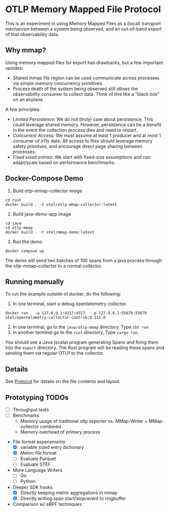 # OTLP Memory Mapped File Protocol

This is an experiment in using Memory Mapped Files as a (local) transport mechanism between a system being observed, and an out-of-band export of that observability data.

## Why mmap?

Using memory mapped files for export has drawbacks, but a few important upsides:

- Shared mmap file region can be used communicate across processes via simple memory concurrency primitives.
- Process death of the system being observed still allows the observability consumer to collect data. Think of this like a "black box" on an airplane.


A few principles:

- *Limited Persistence:* We do not (truly) care about persistence. This could leverage shared memory. However, persistence can be a benefit in the event the collection process dies and need to restart.
- *Concurrent Access:* We must assume at least 1 producer and at most 1 consumer of o11y data. All access to files should leverage memory safety primitves, and encourage direct page sharing between processes.
- *Fixed sized entries:* We start with fixed-size assumptions and can adapt/scale based on performance benchmarks.

## Docker-Compose Demo

1. Build otlp-mmap-collector image

```
cd rust
docker build . -t otel/otlp-mmap-collector:latest
```

2. Build java-demo-app image

```
cd java
cd otlp-mmap
docker build . -t otel/mmap-demo:latest
```

3. Run the demo

```
docker compose up
```

The demo will send two batches of 100 spans from a java process through the otlp-mmap-collector to a normal collector.

## Running manually

To run the example outside of docker, do the following:

1. In one terminal, start a debug opentelemetry collector.

```
docker run   -p 127.0.0.1:4317:4317   -p 127.0.0.1:55679:55679   otel/opentelemetry-collector-contrib:0.111.0
```

2. In one terminal, go to the `java/otlp-mmap` directory.  Type `sbt run`
3. In another terminal go to the `rust` directory, Type `cargo run`.

You should see a Java (scala) program generating Spans and firing them into the `export` directory.  The Rust
program will be reading these spans and sending them via regular OTLP to the collector.

## Details

See [Protocol](PROTOCOL.MD) for details on the file contents and layout.

## Prototyping TODOs

- [ ] Throughput tests
- [ ] Benchmarks
    - Memory usage of traditonal otlp exporter vs. MMap-Writer + MMap-collector combined
    - Memory overhead of primary process
- File format experiements
  - [X] variable sized entry dictionary
  - [X] Metric file format
  - [ ] Evaluate Parquet
  - [ ] Evaluate STEF
- More Language Writers
  - [ ] Go
  - [ ] Python
- Deeper SDK hooks
  - [X] Directly keeping metric aggregations in mmap
  - [X] Directly writing span start/stop/event to ringbuffer
- Comparison w/ eBPF techniques